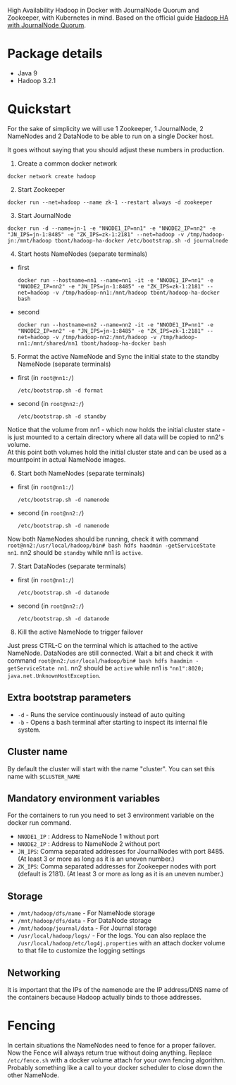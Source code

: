 High Availability Hadoop in Docker with JournalNode Quorum and Zookeeper, with Kubernetes in mind. Based on the official guide [Hadoop HA with JournalNode Quorum](https://hadoop.apache.org/docs/r2.7.3/hadoop-project-dist/hadoop-hdfs/HDFSHighAvailabilityWithQJM.html).

# Package details
* Java 9
* Hadoop 3.2.1

# Quickstart
For the sake of simplicity we will use 1 Zookeeper, 1 JournalNode, 2 NameNodes and 2 DataNode to be able to run on a single Docker host.

It goes without saying that you should adjust these numbers in production.

1. Create a common docker network  
```
docker network create hadoop
```

2. Start Zookeeper  
```
docker run --net=hadoop --name zk-1 --restart always -d zookeeper
```

3. Start JournalNode  
```
docker run -d --name=jn-1 -e "NNODE1_IP=nn1" -e "NNODE2_IP=nn2" -e "JN_IPS=jn-1:8485" -e "ZK_IPS=zk-1:2181" --net=hadoop -v /tmp/hadoop-jn:/mnt/hadoop tbont/hadoop-ha-docker /etc/bootstrap.sh -d journalnode
```

4. Start hosts NameNodes (separate terminals)  
  * first
    ```
    docker run --hostname=nn1 --name=nn1 -it -e "NNODE1_IP=nn1" -e "NNODE2_IP=nn2" -e "JN_IPS=jn-1:8485" -e "ZK_IPS=zk-1:2181" --net=hadoop -v /tmp/hadoop-nn1:/mnt/hadoop tbont/hadoop-ha-docker bash
    ```
  * second
    ```
    docker run --hostname=nn2 --name=nn2 -it -e "NNODE1_IP=nn1" -e "NNODE2_IP=nn2" -e "JN_IPS=jn-1:8485" -e "ZK_IPS=zk-1:2181" --net=hadoop -v /tmp/hadoop-nn2:/mnt/hadoop -v /tmp/hadoop-nn1:/mnt/shared/nn1 tbont/hadoop-ha-docker bash
    ```  

5. Format the active NameNode and Sync the initial state to the standby NameNode (separate terminals)
  * first (in ```root@nn1:/```)
    ```
    /etc/bootstrap.sh -d format
    ```
  * second (in ```root@nn2:/```)
    ```
    /etc/bootstrap.sh -d standby
    ```

Notice that the volume from nn1 - which now holds the initial cluster state - is just mounted to a certain directory where all data will be copied to nn2's volume.  
At this point both volumes hold the initial cluster state and can be used as a mountpoint in actual NameNode images.

6. Start both NameNodes (separate terminals)  
  * first (in ```root@nn1:/```)
    ```
    /etc/bootstrap.sh -d namenode
    ```
  * second (in ```root@nn2:/```)
    ```
    /etc/bootstrap.sh -d namenode
    ```

Now both NameNodes should be running, check it with command `root@nn2:/usr/local/hadoop/bin# bash hdfs haadmin -getServiceState nn1`. nn2 should be `standby` while nn1 is `active`.

7. Start DataNodes (separate terminals)
  * first (in ```root@nn1:/```)
    ```
    /etc/bootstrap.sh -d datanode
    ```
  * second (in ```root@nn2:/```)
    ```
    /etc/bootstrap.sh -d datanode
    ```

8. Kill the active NameNode to trigger failover

Just press CTRL-C on the terminal which is attached to the active NameNode. DataNodes are still connected. Wait a bit and check it with command `root@nn2:/usr/local/hadoop/bin# bash hdfs haadmin -getServiceState nn1`. nn2 should be `active` while nn1 is `"nn1":8020; java.net.UnknownHostException`.

## Extra bootstrap parameters
* ```-d``` - Runs the service continuously instead of auto quiting
* ```-b``` - Opens a bash terminal after starting to inspect its internal file system.

## Cluster name
By default the cluster will start with the name "cluster". You can set this name with ```$CLUSTER_NAME```

## Mandatory environment variables
For the containers to run you need to set 3 environment variable on the docker run command.

* ```NNODE1_IP``` : Address to NameNode 1 without port
* ```NNODE2_IP``` : Address to NameNode 2 without port
* ```JN_IPS```: Comma separated addresses for JournalNodes with port 8485. (At least 3 or more as long as it is an uneven number.)
* ```ZK_IPS```: Comma separated addresses for Zookeeper nodes with port (default is 2181).  (At least 3 or more as long as it is an uneven number.)

## Storage
* ```/mnt/hadoop/dfs/name``` - For NameNode storage
* ```/mnt/hadoop/dfs/data``` - For DataNode storage
* ```/mnt/hadoop/journal/data``` - For Journal storage
* ```/usr/local/hadoop/logs/``` - For the logs. You can also replace the ```/usr/local/hadoop/etc/log4j.properties``` with an attach docker volume to that file to customize the logging settings

## Networking

It is important that the IPs of the namenode are the IP address/DNS name of the containers because Hadoop actually binds to those addresses.

# Fencing
In certain situations the NameNodes need to fence for a proper failover. Now the Fence will always return true without doing anything. Replace ```/etc/fence.sh``` with a docker volume attach for your own fencing algorithm. Probably something like a call to your docker scheduler to close down the other NameNode.
